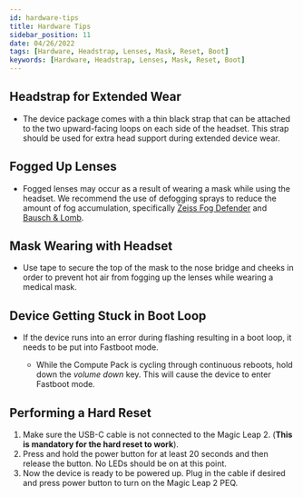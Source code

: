 ```yaml
---
id: hardware-tips
title: Hardware Tips
sidebar_position: 11
date: 04/26/2022
tags: [Hardware, Headstrap, Lenses, Mask, Reset, Boot]
keywords: [Hardware, Headstrap, Lenses, Mask, Reset, Boot]
---
```


## Headstrap for Extended Wear

- The device package comes with a thin black strap that can be attached to the two upward-facing loops on each side of the headset. This strap should be used for extra head support during extended device wear.

## Fogged Up Lenses

- Fogged lenses may occur as a result of wearing a mask while using the headset. We recommend the use of defogging sprays to reduce the amount of fog accumulation, specifically [Zeiss Fog Defender](https://www.zeiss.com/vision-care/int/spectacle-lenses-from-zeiss/lens-cleaning-solution-for-glasses/antifog-spray.html) and [Bausch & Lomb](https://www.bausch.com/our-products/safety-and-industrial-cleaning-products/pre-moistened-cleaning-tissues/fogshield-xp-pre-moistened-lens-cleaning-tissues).

## Mask Wearing with Headset

- Use tape to secure the top of the mask to the nose bridge and cheeks in order to prevent hot air from fogging up the lenses while wearing a medical mask.

## Device Getting Stuck in Boot Loop

- If the device runs into an error during flashing resulting in a boot loop, it needs to be put into Fastboot mode.

  - While the Compute Pack is cycling through continuous reboots, hold down the _volume down_ key. This will cause the device to enter Fastboot mode.

## Performing a Hard Reset

1. Make sure the USB-C cable is not connected to the Magic Leap 2. (**This is mandatory for the hard reset to work**).
2. Press and hold the power button for at least 20 seconds and then release the button. No LEDs should be on at this point.
3. Now the device is ready to be powered up. Plug in the cable if desired and press power button to turn on the Magic Leap 2 PEQ.

